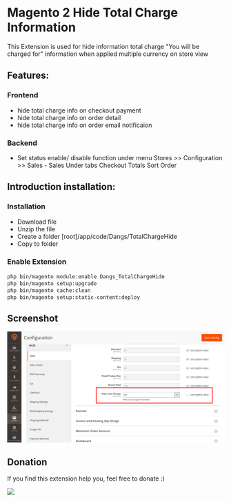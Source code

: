 # Magento 2 Hide Total Charge Information

This Extension is used for hide information total charge "You will be charged for" information when applied multiple currency on store view

## Features:

### Frontend
- hide total charge info on checkout payment
- hide total charge info on order detail
- hide total charge info on order email notificaion

### Backend
- Set status enable/ disable function under menu Stores >> Configuration >> Sales - Sales Under tabs Checkout Totals Sort Order

## Introduction installation:

### Installation
- Download file
- Unzip the file
- Create a folder [root]/app/code/Dangs/TotalChargeHide
- Copy to folder

### Enable Extension

```
php bin/magento module:enable Dangs_TotalChargeHide
php bin/magento setup:upgrade
php bin/magento cache:clean
php bin/magento setup:static-content:deploy
```


## Screenshot
![ScreenShot](https://github.com/dsasmita/magento2-hide-total-charge/blob/master/screen-shot/configuration.png)

## Donation
If you find this extension help you,  feel free to donate
:)

[![](https://www.paypalobjects.com/en_US/i/btn/btn_donateCC_LG.gif)](http://bit.ly/2nFWFZI)
